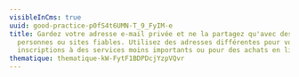 ```yaml
---
visibleInCms: true
uuid: good-practice-p0fS4t6UMN-T_9_FyIM-e
title: Gardez votre adresse e-mail privée et ne la partagez qu'avec des
  personnes ou sites fiables. Utilisez des adresses différentes pour vos
  inscriptions à des services moins importants ou pour des achats en ligne.
thematique: thematique-kW-FytF1BDPDcjYzpVQvr
---
```

